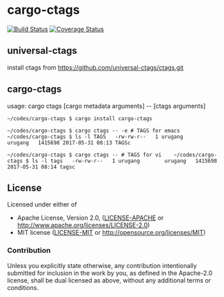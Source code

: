 # cargo-ctags 
[![Build Status](https://travis-ci.org/urugang/cargo-ctags.svg?branch=master)](https://travis-ci.org/urugang/cargo-ctags) 
[![Coverage Status](https://coveralls.io/repos/github/urugang/cargo-ctags/badge.svg?branch=master)](https://coveralls.io/github/urugang/cargo-ctags?branch=master)

## universal-ctags 
install ctags from <https://github.com/universal-ctags/ctags.git>   
## cargo-ctags
usage: cargo ctags [cargo metadata arguments] -- [ctags arguments]   

`
~/codes/cargo-ctags $ cargo install cargo-ctags  
`

`
~/codes/cargo-ctags $ cargo ctags -- -e # TAGS for emacs   
~/codes/cargo-ctags $ ls -l TAGS  
-rw-rw-r--   1 urugang        urugang   1415698 2017-05-31 08:13 TAGSc  
`

`
~/codes/cargo-ctags $ cargo ctags -- # TAGS for vi   
~/codes/cargo-ctags $ ls -l tags  
-rw-rw-r--   1 urugang        urugang   1415698 2017-05-31 08:14 tagsc  
`

## License

Licensed under either of

 * Apache License, Version 2.0, ([LICENSE-APACHE](LICENSE-APACHE) or http://www.apache.org/licenses/LICENSE-2.0)
 * MIT license ([LICENSE-MIT](LICENSE-MIT) or http://opensource.org/licenses/MIT)

### Contribution

Unless you explicitly state otherwise, any contribution intentionally
submitted for inclusion in the work by you, as defined in the
Apache-2.0 license, shall be dual licensed as above, without any
additional terms or conditions.
